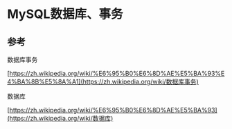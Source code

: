 # MySQL数据库、事务



## 参考

数据库事务

[https://zh.wikipedia.org/wiki/%E6%95%B0%E6%8D%AE%E5%BA%93%E4%BA%8B%E5%8A%A1](https://zh.wikipedia.org/wiki/数据库事务)

数据库

[https://zh.wikipedia.org/wiki/%E6%95%B0%E6%8D%AE%E5%BA%93](https://zh.wikipedia.org/wiki/数据库)